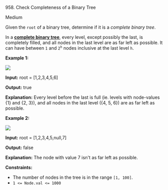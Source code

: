 958\. Check Completeness of a Binary Tree

Medium

Given the `root` of a binary tree, determine if it is a _complete binary tree_.

In a **[complete binary tree](http://en.wikipedia.org/wiki/Binary_tree#Types_of_binary_trees)**, every level, except possibly the last, is completely filled, and all nodes in the last level are as far left as possible. It can have between `1` and <code>2<sup>h</sup></code> nodes inclusive at the last level `h`.

**Example 1:**

![](https://leetcode-in-java.github.io/src/main/java/g0901_1000/s0958_check_completeness_of_a_binary_tree/complete-binary-tree-1.png)

**Input:** root = [1,2,3,4,5,6]

**Output:** true

**Explanation:** Every level before the last is full (ie. levels with node-values {1} and {2, 3}), and all nodes in the last level ({4, 5, 6}) are as far left as possible.

**Example 2:**

![](https://leetcode-in-java.github.io/src/main/java/g0901_1000/s0958_check_completeness_of_a_binary_tree/complete-binary-tree-2.png)

**Input:** root = [1,2,3,4,5,null,7]

**Output:** false

**Explanation:** The node with value 7 isn't as far left as possible.

**Constraints:**

*   The number of nodes in the tree is in the range `[1, 100]`.
*   `1 <= Node.val <= 1000`